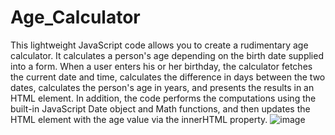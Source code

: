 # Age_Calculator
This lightweight JavaScript code allows you to create a rudimentary age calculator.  It calculates a person's age depending on the birth date supplied into a form.  When a user enters his or her birthday, the calculator fetches the current date and time, calculates the difference in days between the two dates, calculates the person's age in years, and presents the results in an HTML element.   In addition, the code performs the computations using the built-in JavaScript Date object and Math functions, and then updates the HTML element with the age value via the innerHTML property.
![image](https://github.com/user-attachments/assets/ab0ab680-4143-4137-a119-6fa12303b822)


